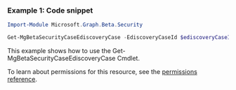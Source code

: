 ### Example 1: Code snippet

```powershell
Import-Module Microsoft.Graph.Beta.Security

Get-MgBetaSecurityCaseEdiscoveryCase -EdiscoveryCaseId $ediscoveryCaseId
```
This example shows how to use the Get-MgBetaSecurityCaseEdiscoveryCase Cmdlet.

To learn about permissions for this resource, see the [permissions reference](/graph/permissions-reference).


